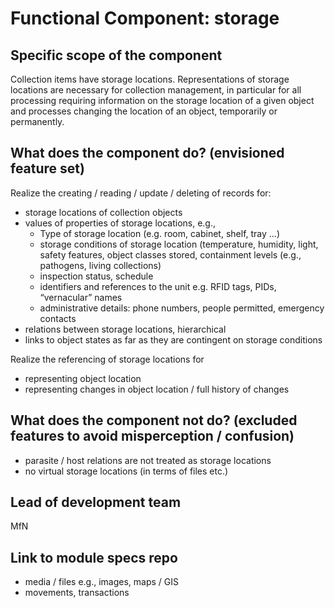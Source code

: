 # Functional Component: storage

## Specific scope of the component
Collection items have storage locations. Representations of storage locations are necessary for collection management, in particular for all processing requiring information on the storage location of a given object and processes changing the location of an object, temporarily or permanently.

## What does the component do? (envisioned feature set)
Realize the creating / reading / update / deleting of records for:
- storage locations of collection objects
- values of properties of storage locations, e.g.,
  - Type of storage location (e.g. room, cabinet, shelf, tray …)
  - storage conditions of storage location (temperature, humidity, light, safety features, object classes stored, containment levels (e.g., pathogens, living collections)
  - inspection status, schedule
  - identifiers and references to the unit e.g. RFID tags, PIDs, “vernacular” names
  - administrative details: phone numbers, people permitted, emergency contacts
- relations between storage locations, hierarchical
- links to object states as far as they are contingent on storage conditions

Realize the referencing of storage locations for
- representing object location
- representing changes in object location / full history of changes

## What does the component not do? (excluded features to avoid misperception / confusion)
- parasite / host relations are not treated as storage locations
- no virtual storage locations (in terms of files etc.)

## Lead of development team
MfN

## Link to module specs repo
- media / files e.g., images, maps / GIS
- movements, transactions
